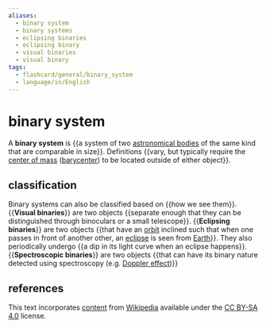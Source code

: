 ```yaml
---
aliases:
  - binary system
  - binary systems
  - eclipsing binaries
  - eclipsing binary
  - visual binaries
  - visual binary
tags:
  - flashcard/general/binary_system
  - language/in/English
---
```


# binary system

A __binary system__ is {{a system of two [astronomical bodies](astronomical%20object.md) of the same kind that are comparable in size}}. Definitions {{vary, but typically require the [center of mass](center%20of%20mass.md) ([barycenter](barycenter%20(astronomy).md)) to be located outside of either object}}. <!--SR:!2024-10-14,63,310!2024-10-10,59,310-->

## classification

Binary systems can also be classified based on {{how we see them}}. {{__Visual binaries__}} are two objects {{separate enough that they can be distinguished through binoculars or a small telescope}}. {{__Eclipsing binaries__}} are two objects {{that have an [orbit](orbit.md) inclined such that when one passes in front of another other, an [eclipse](eclipse.md) is seen from [Earth](Earth.md)}}. They also periodically undergo {{a dip in its light curve when an eclipse happens}}. {{__Spectroscopic binaries__}} are two objects {{that can have its binary nature detected using spectroscopy (e.g. [Doppler effect](Doppler%20effect.md))}} <!--SR:!2024-10-01,52,310!2024-09-19,40,290!2024-10-19,68,310!2024-10-13,62,310!2024-10-17,66,310!2024-10-20,67,310!2024-09-22,41,290!2024-09-02,27,270-->

## references

This text incorporates [content](https://en.wikipedia.org/wiki/binary_system) from [Wikipedia](Wikipedia.md) available under the [CC BY-SA 4.0](https://creativecommons.org/licenses/by-sa/4.0/) license.
